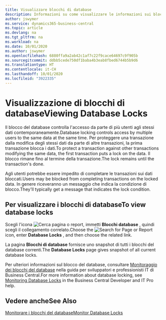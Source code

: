```yaml
---
title: Visualizzare blocchi di database
description: Informazioni su come visualizzare le informazioni sui blocchi di database direttamente dall'interfaccia client in Business Central.
author: jswymer
ms.service: dynamics365-business-central
ms.topic: article
ms.devlang: na
ms.tgt_pltfrm: na
ms.workload: na
ms.date: 10/01/2020
ms.author: jswymer
ms.openlocfilehash: 6880ffa9a2ab42c1af7c22f9cace64697c9f905b
ms.sourcegitcommit: ddbb5cede750df1baba4b3eab8fbed6744b5b9d6
ms.translationtype: HT
ms.contentlocale: it-CH
ms.lasthandoff: 10/01/2020
ms.locfileid: "3922335"
---
```

# <a name="viewing-database-locks"></a><span data-ttu-id="9efed-103">Visualizzazione di blocchi di database</span><span class="sxs-lookup"><span data-stu-id="9efed-103">Viewing Database Locks</span></span>

<span data-ttu-id="9efed-104">Il blocco del database controlla l'accesso da parte di più utenti agli stessi dati contemporaneamente.</span><span class="sxs-lookup"><span data-stu-id="9efed-104">Database locking controls access by multiple users to the same data at the same time.</span></span> <span data-ttu-id="9efed-105">Per proteggere una transazione dalla modifica degli stessi dati da parte di altre transazioni, la prima transazione blocca i dati.</span><span class="sxs-lookup"><span data-stu-id="9efed-105">To protect a transaction against other transactions modifying the same data, the first transaction puts a lock on the data.</span></span> <span data-ttu-id="9efed-106">Il blocco rimane fino al termine della transazione.</span><span class="sxs-lookup"><span data-stu-id="9efed-106">The lock remains until the transaction's done.</span></span>

<span data-ttu-id="9efed-107">Agli utenti potrebbe essere impedito di completare le transazioni sui dati bloccati.</span><span class="sxs-lookup"><span data-stu-id="9efed-107">Users may be blocked from completing transactions on the locked data.</span></span> <span data-ttu-id="9efed-108">In genere riceveranno un messaggio che indica la condizione di blocco.</span><span class="sxs-lookup"><span data-stu-id="9efed-108">They'll typically get a message that indicates the lock condition.</span></span>

## <a name="to-view-database-locks"></a><span data-ttu-id="9efed-109">Per visualizzare i blocchi di database</span><span class="sxs-lookup"><span data-stu-id="9efed-109">To view database locks</span></span>

<span data-ttu-id="9efed-110">Scegli l'icona ![Cerca pagina o report](media/ui-search/search_small.png "Icona Cerca pagina o report"), immetti **Blocchi database** , quindi scegli il collegamento correlato.</span><span class="sxs-lookup"><span data-stu-id="9efed-110">Choose the ![Search for Page or Report](media/ui-search/search_small.png "Search for Page or Report icon") icon, enter **Database Locks** , and then choose the related link.</span></span>

<span data-ttu-id="9efed-111">La pagina **Blocchi di database** fornisce uno snapshot di tutti i blocchi del database correnti.</span><span class="sxs-lookup"><span data-stu-id="9efed-111">The **Database Locks** page gives snapshot of all current database locks.</span></span>

<span data-ttu-id="9efed-112">Per ulteriori informazioni sul blocco del database, consultare [Monitoraggio dei blocchi del database](/dynamics365/business-central/dev-itpro/administration/monitor-database-locks) nella guida per sviluppatori e professionisti IT di Business Central.</span><span class="sxs-lookup"><span data-stu-id="9efed-112">For more information about database locking, see [Monitoring Database Locks](/dynamics365/business-central/dev-itpro/administration/monitor-database-locks) in the Business Central Developer and IT Pro help.</span></span>

## <a name="see-also"></a><span data-ttu-id="9efed-113">Vedere anche</span><span class="sxs-lookup"><span data-stu-id="9efed-113">See Also</span></span>

[<span data-ttu-id="9efed-114">Monitorare i blocchi del database</span><span class="sxs-lookup"><span data-stu-id="9efed-114">Monitor Database Locks</span></span>](/dynamics365/business-central/dev-itpro/administration/monitor-database-locks) 
